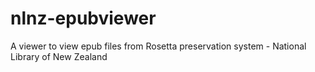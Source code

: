 # nlnz-epubviewer
A viewer to view epub files from Rosetta preservation system - National Library of New Zealand
